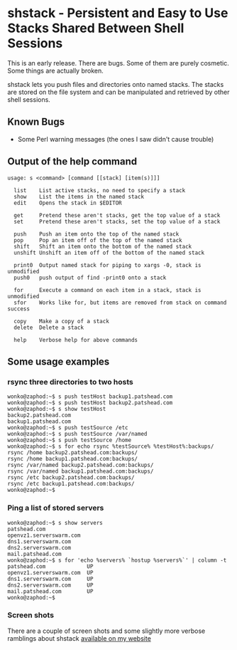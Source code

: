 # shstack - Persistent and Easy to Use Stacks Shared Between Shell Sessions

This is an early release.  There are bugs.  Some of them are purely cosmetic.  Some things are actually broken.

shstack lets you push files and directories onto named stacks.  The stacks are stored on the file system and can be manipulated and retrieved by other shell sessions.  

## Known Bugs

 * Some Perl warning messages (the ones I saw didn't cause trouble)

## Output of the help command

    usage: s <command> [command [[stack] [item(s)]]]

      list    List active stacks, no need to specify a stack
      show    List the items in the named stack
      edit    Opens the stack in $EDITOR

      get     Pretend these aren't stacks, get the top value of a stack
      set     Pretend these aren't stacks, set the top value of a stack

      push    Push an item onto the top of the named stack
      pop     Pop an item off of the top of the named stack
      shift   Shift an item onto the bottom of the named stack
      unshift Unshift an item off of the bottom of the named stack

      print0  Output named stack for piping to xargs -0, stack is unmodified
      push0   push output of find -print0 onto a stack

      for     Execute a command on each item in a stack, stack is unmodified
      sfor    Works like for, but items are removed from stack on command success

      copy    Make a copy of a stack
      delete  Delete a stack

      help    Verbose help for above commands


## Some usage examples

### rsync three directories to two hosts

    wonko@zaphod:~$ s push testHost backup1.patshead.com
    wonko@zaphod:~$ s push testHost backup2.patshead.com
    wonko@zaphod:~$ s show testHost
    backup2.patshead.com
    backup1.patshead.com
    wonko@zaphod:~$ s push testSource /etc
    wonko@zaphod:~$ s push testSource /var/named
    wonko@zaphod:~$ s push testSource /home
    wonko@zaphod:~$ s for echo rsync %testSource% %testHost%:backups/
    rsync /home backup2.patshead.com:backups/
    rsync /home backup1.patshead.com:backups/
    rsync /var/named backup2.patshead.com:backups/
    rsync /var/named backup1.patshead.com:backups/
    rsync /etc backup2.patshead.com:backups/
    rsync /etc backup1.patshead.com:backups/
    wonko@zaphod:~$ 
    
### Ping a list of stored servers

    wonko@zaphod:~$ s show servers
    patshead.com
    openvz1.serverswarm.com
    dns1.serverswarm.com
    dns2.serverswarm.com
    mail.patshead.com
    wonko@zaphod:~$ s for 'echo %servers% `hostup %servers%`' | column -t
    patshead.com             UP
    openvz1.serverswarm.com  UP
    dns1.serverswarm.com     UP
    dns2.serverswarm.com     UP
    mail.patshead.com        UP
    wonko@zaphod:~$ 

### Screen shots

There are a couple of screen shots and some slightly more verbose ramblings about shstack [available on my website](http://blog.patshead.com/2013/05/shstack-persistent-and-easy-to-use-stacks-shared-between-shell-sessions.html)
